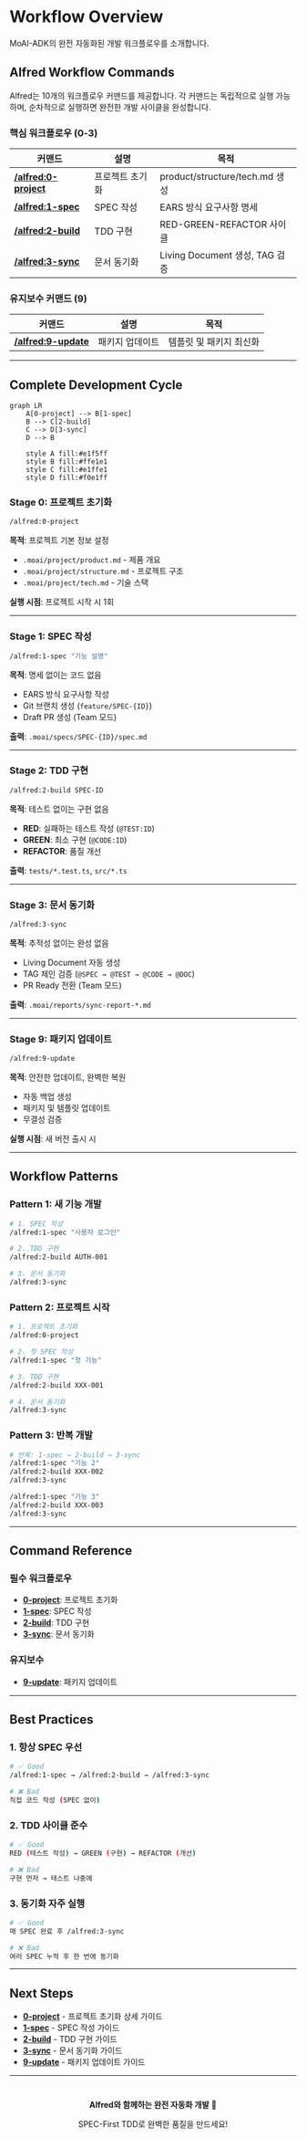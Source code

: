 # Workflow Overview

MoAI-ADK의 완전 자동화된 개발 워크플로우를 소개합니다.

## Alfred Workflow Commands

Alfred는 10개의 워크플로우 커맨드를 제공합니다. 각 커맨드는 독립적으로 실행 가능하며, 순차적으로 실행하면 완전한 개발 사이클을 완성합니다.

### 핵심 워크플로우 (0-3)

| 커맨드 | 설명 | 목적 |
|--------|------|------|
| **[/alfred:0-project](0-project.md)** | 프로젝트 초기화 | product/structure/tech.md 생성 |
| **[/alfred:1-spec](1-spec.md)** | SPEC 작성 | EARS 방식 요구사항 명세 |
| **[/alfred:2-build](2-build.md)** | TDD 구현 | RED-GREEN-REFACTOR 사이클 |
| **[/alfred:3-sync](3-sync.md)** | 문서 동기화 | Living Document 생성, TAG 검증 |

### 유지보수 커맨드 (9)

| 커맨드 | 설명 | 목적 |
|--------|------|------|
| **[/alfred:9-update](9-update.md)** | 패키지 업데이트 | 템플릿 및 패키지 최신화 |

---

## Complete Development Cycle

```mermaid
graph LR
    A[0-project] --> B[1-spec]
    B --> C[2-build]
    C --> D[3-sync]
    D --> B

    style A fill:#e1f5ff
    style B fill:#ffe1e1
    style C fill:#e1ffe1
    style D fill:#f0e1ff
```

### Stage 0: 프로젝트 초기화

```bash
/alfred:0-project
```

**목적**: 프로젝트 기본 정보 설정

- `.moai/project/product.md` - 제품 개요
- `.moai/project/structure.md` - 프로젝트 구조
- `.moai/project/tech.md` - 기술 스택

**실행 시점**: 프로젝트 시작 시 1회

---

### Stage 1: SPEC 작성

```bash
/alfred:1-spec "기능 설명"
```

**목적**: 명세 없이는 코드 없음

- EARS 방식 요구사항 작성
- Git 브랜치 생성 (`feature/SPEC-{ID}`)
- Draft PR 생성 (Team 모드)

**출력**: `.moai/specs/SPEC-{ID}/spec.md`

---

### Stage 2: TDD 구현

```bash
/alfred:2-build SPEC-ID
```

**목적**: 테스트 없이는 구현 없음

- **RED**: 실패하는 테스트 작성 (`@TEST:ID`)
- **GREEN**: 최소 구현 (`@CODE:ID`)
- **REFACTOR**: 품질 개선

**출력**: `tests/*.test.ts`, `src/*.ts`

---

### Stage 3: 문서 동기화

```bash
/alfred:3-sync
```

**목적**: 추적성 없이는 완성 없음

- Living Document 자동 생성
- TAG 체인 검증 (`@SPEC → @TEST → @CODE → @DOC`)
- PR Ready 전환 (Team 모드)

**출력**: `.moai/reports/sync-report-*.md`

---

### Stage 9: 패키지 업데이트

```bash
/alfred:9-update
```

**목적**: 안전한 업데이트, 완벽한 복원

- 자동 백업 생성
- 패키지 및 템플릿 업데이트
- 무결성 검증

**실행 시점**: 새 버전 출시 시

---

## Workflow Patterns

### Pattern 1: 새 기능 개발

```bash
# 1. SPEC 작성
/alfred:1-spec "사용자 로그인"

# 2. TDD 구현
/alfred:2-build AUTH-001

# 3. 문서 동기화
/alfred:3-sync
```

### Pattern 2: 프로젝트 시작

```bash
# 1. 프로젝트 초기화
/alfred:0-project

# 2. 첫 SPEC 작성
/alfred:1-spec "첫 기능"

# 3. TDD 구현
/alfred:2-build XXX-001

# 4. 문서 동기화
/alfred:3-sync
```

### Pattern 3: 반복 개발

```bash
# 반복: 1-spec → 2-build → 3-sync
/alfred:1-spec "기능 2"
/alfred:2-build XXX-002
/alfred:3-sync

/alfred:1-spec "기능 3"
/alfred:2-build XXX-003
/alfred:3-sync
```

---

## Command Reference

### 필수 워크플로우

- **[0-project](0-project.md)**: 프로젝트 초기화
- **[1-spec](1-spec.md)**: SPEC 작성
- **[2-build](2-build.md)**: TDD 구현
- **[3-sync](3-sync.md)**: 문서 동기화

### 유지보수

- **[9-update](9-update.md)**: 패키지 업데이트

---

## Best Practices

### 1. 항상 SPEC 우선

```bash
# ✅ Good
/alfred:1-spec → /alfred:2-build → /alfred:3-sync

# ❌ Bad
직접 코드 작성 (SPEC 없이)
```

### 2. TDD 사이클 준수

```bash
# ✅ Good
RED (테스트 작성) → GREEN (구현) → REFACTOR (개선)

# ❌ Bad
구현 먼저 → 테스트 나중에
```

### 3. 동기화 자주 실행

```bash
# ✅ Good
매 SPEC 완료 후 /alfred:3-sync

# ❌ Bad
여러 SPEC 누적 후 한 번에 동기화
```

---

## Next Steps

- **[0-project](0-project.md)** - 프로젝트 초기화 상세 가이드
- **[1-spec](1-spec.md)** - SPEC 작성 가이드
- **[2-build](2-build.md)** - TDD 구현 가이드
- **[3-sync](3-sync.md)** - 문서 동기화 가이드
- **[9-update](9-update.md)** - 패키지 업데이트 가이드

---

<div style="text-align: center; margin-top: 40px;">
  <p><strong>Alfred와 함께하는 완전 자동화 개발</strong> 🤖</p>
  <p>SPEC-First TDD로 완벽한 품질을 만드세요!</p>
</div>
